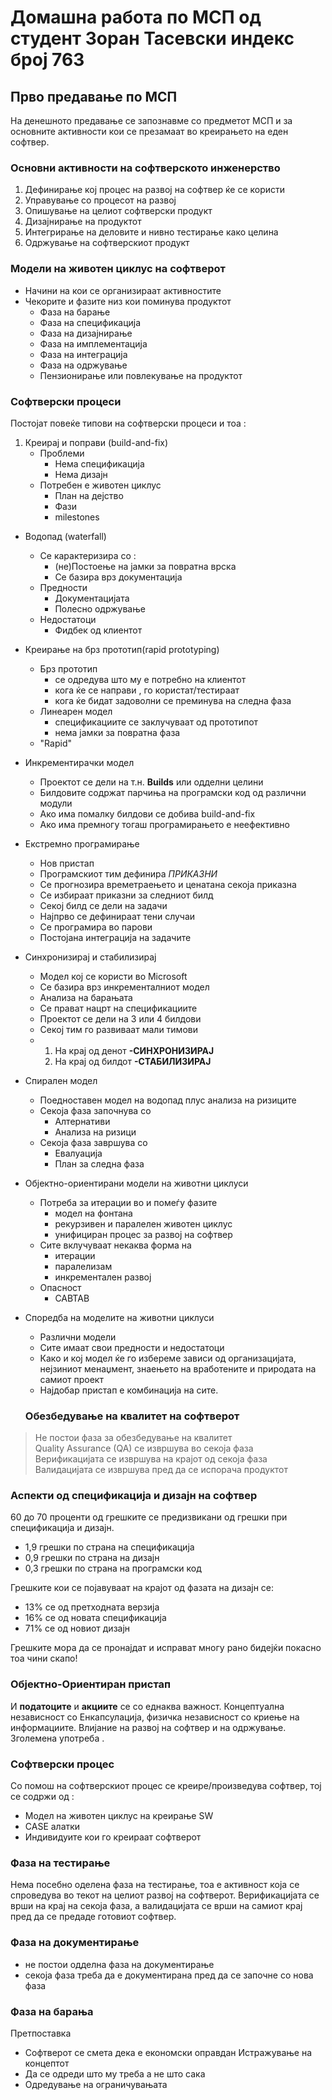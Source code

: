 ﻿# Домашна работа по МСП од студент Зоран Тасевски индекс број 763

## Прво предавање по МСП

 На денешното предавање се запознавме со предметот МСП и за основните активности кои се презамаат во креирањето на еден софтвер.

### Основни активности на софтверското инженерство

 1. Дефинирање кој процес на развој на софтвер ќе се користи
 2. Управување со процесот на развој
 3. Опишување на целиот софтверски продукт
 4. Дизајнирање на продуктот
 5. Интегрирање на деловите и нивно тестирање како целина
 6. Одржување на софтверскиот продукт

### Модели на животен циклус на софтверот

* Начини на кои се организираат активностите
* Чекорите и фазите низ кои поминува продуктот  
    - Фаза на барање
    - Фаза на спецификација
    - Фаза на дизајнирање
    - Фаза на имплементација
    - Фаза на интеграција
    - Фаза на одржување
    - Пензионирање или повлекување на продуктот

### Софтверски процеси

Постојат повеќе типови на софтверски процеси и тоа :
1. Креирај и поправи (build-and-fix)
    - Проблеми
        * Нема спецификација
        * Нема дизајн
    - Потребен е животен циклус
        * План на дејство
        * Фази
        * milestones
+ Водопад (waterfall)
    - Се карактеризира со :
        * (не)Постоење на јамки за повратна врска
        * Се базира врз документација
    - Предности
        * Документацијата
        * Полесно одржување
    - Недостатоци
        * Фидбек од клиентот
+ Креирање на брз прототип(rapid prototyping)
    - Брз прототип
        * се одредува што му е потребно на клиентот
        * кога ќе се направи , го користат/тестираат
        * кога ќе бидат задоволни се преминува на следна фаза
    - Линеарен модел
        * спецификациите се заклучуваат од прототипот
        * нема јамки за повратна фаза
    - "Rapid"
+ Инкрементирачки модел
    - Проектот се дели на т.н. **Builds** или одделни целини
    - Билдовите содржат парчиња на програмски код од различни модули
    - Ако има помалку билдови се добива build-and-fix
    - Ако има премногу тогаш програмирањето е неефективно
+ Екстремно програмирање
    - Нов пристап
    - Програмскиот тим дефинира *ПРИКАЗНИ*
    - Се прогнозира времетраењето и ценатана секоја приказна
    - Се избираат приказни за следниот билд
    - Секој билд се дели на задачи
    - Најпрво се дефинираат тени случаи
    - Се програмира во парови
    - Постојана интеграција на задачите
+ Синхронизирај и стабилизирај
    - Модел кој се користи во Microsoft
    - Се базира врз инкременталниот модел
    - Анализа на барањата
    - Се прават нацрт на спецификациите
    - Проектот се дели на 3 или 4 билдови
    - Секој тим го развиваат мали тимови
    - 1. На крај од денот **-СИНХРОНИЗИРАЈ**
      2. На крај од билдот **-СТАБИЛИЗИРАЈ**
+ Спирален модел
    - Поедноставен модел на водопад плус анализа на ризиците
    - Секоја фаза започнува со
        * Алтернативи
        * Анализа на ризици
    - Секоја фаза завршува со
        * Евалуација
        * План за следна фаза
+ Објектно-ориентирани модели на животни циклуси
    - Потреба за итерации во и помеѓу фазите
        * модел на фонтана
        * рекурзивен и паралелен животен циклус
        * унифициран процес за развој на софтвер
    - Сите вклучуваат некаква форма на
      * итерации
      * паралелизам
      * инкрементален развој
    - Опасност
      * CABTAB
+ Споредба на моделите на животни циклуси
  - Различни модели
  - Сите имаат свои предности и недостатоци
  - Како и кој модел ќе го избереме зависи од организацијата, нејзиниот менаџмент, знаењето на вработените и природата на самиот проект
  - Најдобар пристап е комбинација на сите.

  ### Обезбедување на квалитет на софтверот

> Не постои фаза за обезбедување на квалитет  
> Quality Assurance (QA) се извршува во секоја фаза  
> Верификацијата се извршува на крајот од секоја фаза  
> Валидацијата се извршува пред да се испорача продуктот  


 ### Аспекти од спецификација и дизајн на софтвер

 60 до 70 проценти од грешките се предизвикани од грешки при спецификација и дизајн.
 - 1,9 грешки по страна на спецификација
 - 0,9 грешки по страна на дизајн
 - 0,3 грешки по страна на програмски код

Грешките кои се појавуваат на крајот од фазата на дизајн се:
* 13% се од претходната верзија
* 16% се од новата спецификација
* 71% се од новиот дизајн

Грешките мора да се пронајдат и исправат многу рано бидејќи покасно тоа чини скапо!

### Објектно-Ориентиран пристап

И **податоците** и **акциите** се со еднаква важност. Концептуална независност со Енкапсулација, физичка независност со криење на информациите. Влијание на развој на софтвер и на одржување. Зголемена употреба .

### Софтверски процес
Со помош на софтверскиот процес се креире/произведува софтвер, тој се содржи од :
- Модел на животен циклус на креирање SW
- CASE алатки
- Индивидуите кои го креираат софтверот

### Фаза на тестирање

Нема посебно оделена фаза на тестирање, тоа е активност која се спроведува во текот на целиот развој на софтверот. Верификацијата се врши на крај на секоја фаза, а валидацијата се врши на самиот крај пред да се предаде готовиот софтвер.

### Фаза на документирање

- не постои одделна фаза на документирање
- секоја фаза треба да е документирана пред да се започне со нова фаза

### Фаза на барања

Претпоставка
* Софтверот се смета дека е економски оправдан
Истражување на концептот
* Да се одреди што му треба а не што сака
* Одредување на ограничувањата
